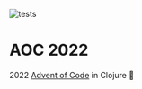 ![tests](https://github.com/giacomocavalieri/aoc-2022/actions/workflows/test.yaml/badge.svg)

# AOC 2022

2022 [Advent of Code](https://adventofcode.com/2022/about) in Clojure 🎄
